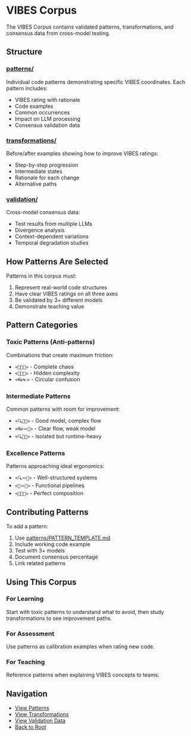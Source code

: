 # VIBES Corpus

The VIBES Corpus contains validated patterns, transformations, and consensus data from cross-model testing.

## Structure

### [patterns/](./patterns/)
Individual code patterns demonstrating specific VIBES coordinates. Each pattern includes:
- VIBES rating with rationale
- Code examples
- Common occurrences
- Impact on LLM processing
- Consensus validation data

### [transformations/](./transformations/)
Before/after examples showing how to improve VIBES ratings:
- Step-by-step progression
- Intermediate states
- Rationale for each change
- Alternative paths

### [validation/](./validation/)
Cross-model consensus data:
- Test results from multiple LLMs
- Divergence analysis
- Context-dependent variations
- Temporal degradation studies

## How Patterns Are Selected

Patterns in this corpus must:
1. Represent real-world code structures
2. Have clear VIBES ratings on all three axes
3. Be validated by 3+ different models
4. Demonstrate teaching value

## Pattern Categories

### Toxic Patterns (Anti-patterns)
Combinations that create maximum friction:
- `<🙈🌀🌊>` - Complete chaos
- `<🙈🧶🌊>` - Hidden complexity
- `<👓🌀💧>` - Circular confusion

### Intermediate Patterns
Common patterns with room for improvement:
- `<🔍🧶💧>` - Good model, complex flow
- `<👓🪢🧊>` - Clear flow, weak model
- `<🔍🎀💧>` - Isolated but runtime-heavy

### Excellence Patterns
Patterns approaching ideal ergonomics:
- `<🔍🪢💠>` - Well-structured systems
- `<🔬🪢💠>` - Functional pipelines
- `<🔬🎀💠>` - Perfect composition

## Contributing Patterns

To add a pattern:
1. Use [patterns/PATTERN_TEMPLATE.md](./patterns/PATTERN_TEMPLATE.md)
2. Include working code example
3. Test with 3+ models
4. Document consensus percentage
5. Link related patterns

## Using This Corpus

### For Learning
Start with toxic patterns to understand what to avoid, then study transformations to see improvement paths.

### For Assessment
Use patterns as calibration examples when rating new code.

### For Teaching
Reference patterns when explaining VIBES concepts to teams.

## Navigation

- [View Patterns](./patterns/)
- [View Transformations](./transformations/)
- [View Validation Data](./validation/)
- [Back to Root](../README.md)
